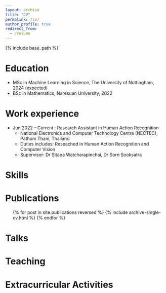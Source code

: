```yaml
---
layout: archive
title: "CV"
permalink: /cv/
author_profile: true
redirect_from:
  - /resume
---
```


{% include base_path %}

Education
======
* MSc in Machine Learning in Science, The University of Nottingham, 2024 (expected)
* BSc in Mathematics, Naresuan University, 2022

Work experience
======
* Jun 2022 – Current : Research Assistant in Human Action Recognition 
  * National Electronics and Computer Technology Centre (NECTEC), Pathum Thani, Thailand
  * Duties includes: Reseached in Human Action Recognition and Computer Vision
  * Supervisor: Dr Sitapa Watcharapinchai, Dr Sorn Sooksatra

<!-- * Fall 2015: Research Assistant
  * Github University
  * Duties included: Merging pull requests
  * Supervisor: Professor Hub

* Summer 2015: Research Assistant
  * Github University
  * Duties included: Tagging issues
  * Supervisor: Professor Git -->
  
Skills
======
<!-- * Skill 1
* Skill 2
  * Sub-skill 2.1
  * Sub-skill 2.2
  * Sub-skill 2.3
* Skill 3 -->

Publications
======
  <ul>{% for post in site.publications reversed %}
    {% include archive-single-cv.html %}
  {% endfor %}</ul>
  
Talks
======
  <!-- <ul>{% for post in site.talks reversed %}
    {% include archive-single-talk-cv.html  %}
  {% endfor %}</ul> -->
  
Teaching
======
  <!-- <ul>{% for post in site.teaching reversed %}
    {% include archive-single-cv.html %}
  {% endfor %}</ul> -->
  
Extracurricular Activities
======
<!-- * Currently signed in to 43 different slack teams -->
